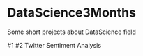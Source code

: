 # DataScience3Months
Some short projects about DataScience field

#1 
#2 Twitter Sentiment Analysis 
